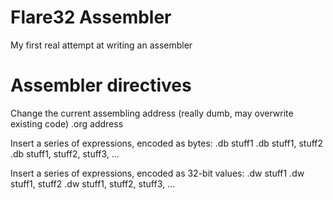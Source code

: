 # Flare32 Assembler
My first real attempt at writing an assembler


# Assembler directives

Change the current assembling address (really dumb, may overwrite existing
code)
.org address



Insert a series of expressions, encoded as bytes:
.db stuff1
.db stuff1, stuff2
.db stuff1, stuff2, stuff3, ...


Insert a series of expressions, encoded as 32-bit values:
.dw stuff1
.dw stuff1, stuff2
.dw stuff1, stuff2, stuff3, ...
